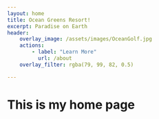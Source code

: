 ```yaml
---
layout: home
title: Ocean Greens Resort!
excerpt: Paradise on Earth 
header:
    overlay_image: /assets/images/OceanGolf.jpg
    actions:
        - label: "Learn More"
          url: /about 
    overlay_filter: rgba(79, 99, 82, 0.5)

---
```


# This is my home page 

